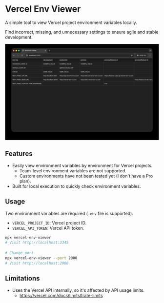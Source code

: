 # Vercel Env Viewer

A simple tool to view Vercel project environment variables locally.

Find incorrect, missing, and unnecessary settings to ensure agile and stable development.

![](./README/screenshot.png)

## Features

- Easily view environment variables by environment for Vercel projects.
  - Team-level environment variables are not supported.
  - Custom environments have not been tested yet (I don't have a Pro plan).
- Built for local execution to quickly check environment variables.

## Usage

Two environment variables are required (`.env` file is supported).

- `VERCEL_PROJECT_ID`: Vercel project ID.
- `VERCEL_API_TOKEN`: Vercel API token.

```sh
npx vercel-env-viewer
# Visit http://localhost:3345

# Change port
npx vercel-env-viewer --port 2000
# Visit http://localhost:2000
```

## Limitations

- Uses the Vercel API internally, so it's affected by API usage limits.
  - https://vercel.com/docs/limits#rate-limits
